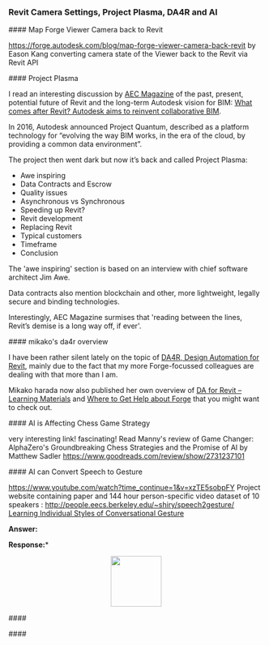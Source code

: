 <head>
<meta http-equiv="Content-Type" content="text/html; charset=utf-8">
<link rel="stylesheet" type="text/css" href="bc.css">
<script src="https://cdn.rawgit.com/google/code-prettify/master/loader/run_prettify.js" type="text/javascript"></script>
</head>

<!---

- Map Forge Viewer Camera back to Revit
  https://forge.autodesk.com/blog/map-forge-viewer-camera-back-revit
  by Eason Kang
  converting camera state of the Viewer back to the Revit via Revit API

- project plasma
A discussion by AEC Magazine -- https://aecmag.com -- of the past, present, potential future of Revit and the long-term Autodesk vision for BIM:

What comes after Revit? Autodesk aims to reinvent collaborative BIM -- https://aecmag.com/technology-mainmenu-35/1821-beyond-revit-autodesk-seeks-to-reinvent-collaborative-bim

In 2016, Autodesk announced Project Quantum, described as a platform technology for “evolving the way BIM works, in the era of the cloud, by providing a common data environment”. The project then went dark but now it’s back and called Project Plasma

Awe inspiring
Data Contracts and Escrow
Quality issues
Asynchronous vs Synchronous
Speeding up Revit?
Revit development
Replacing Revit
Typical customers
Timeframe
Conclusion

The 'awe inspiring' section is based on an interview with chief software architect Jim Awe.

Data contracts also mention blockchain and other, more lightweight, legally secure and binding technologies.

...


A discussion by [AEC Magazine](https://aecmag.com) of the past, present, potential future of Revit and the long-term Autodesk vision for BIM
[What comes after Revit? Autodesk aims to reinvent collaborative BIM](https://aecmag.com/technology-mainmenu-35/1821-beyond-revit-autodesk-seeks-to-reinvent-collaborative-bim)
In 2016, Autodesk announced Project Quantum, described as a platform technology for “evolving the way BIM works, in the era of the cloud, by providing a common data environment”. The project then went dark but now it’s back and called Project Plasma
- Awe inspiring
- Data Contracts and Escrow
- Quality issues
- Asynchronous vs Synchronous
- Speeding up Revit?
- Revit development
- Replacing Revit
- Typical customers
- Timeframe
- Conclusion
The 'awe inspiring' section is based on an interview with chief software architect Jim Awe.
Data contracts also mention blockchain and other, more lightweight, legally secure and binding technologies.
Interestingly, AEC Magazine surmises that 'reading between the lines, Revit’s demise is a long way off, if ever'.

- mikako's da4r overview:
  [DA for Revit – Learning Materials](https://fieldofviewblog.wordpress.com/2019/05/24/da-for-revit-learning-materials)
  and [Where to Get Help about Forge])(https://fieldofviewblog.wordpress.com/2016/10/27/where-to-get-help-about-forge)

- AI game strategy
  very interesting link!
  fascinating!
  Read Manny's review of Game Changer: AlphaZero's Groundbreaking Chess Strategies and the Promise of AI by Matthew Sadler
  https://www.goodreads.com/review/show/2731237101

- AI Speech to gesture.  https://www.youtube.com/watch?time_continue=1&v=xzTE5sobpFY
  Project website containing paper and 144 hour person-specific video dataset of 10 speakers : http://people.eecs.berkeley.edu/~shiry/speech2gesture/
  [Learning Individual Styles of Conversational Gesture](https://www.youtube.com/watch?time_continue=1&amp=&v=xzTE5sobpFY)


twitter:

 in the #RevitAPI @AutodeskForge @AutodeskRevit #bim #DynamoBim #ForgeDevCon

&ndash;
...

linkedin:


#bim #DynamoBim #ForgeDevCon #Revit #API #IFC #SDK #AI #VisualStudio #Autodesk #AEC #adsk

the [Revit API discussion forum](http://forums.autodesk.com/t5/revit-api-forum/bd-p/160) thread

-->

### Revit Camera Settings, Project Plasma, DA4R and AI



####<a name="2"></a> Map Forge Viewer Camera back to Revit

  https://forge.autodesk.com/blog/map-forge-viewer-camera-back-revit
  by Eason Kang
  converting camera state of the Viewer back to the Revit via Revit API

####<a name="3"></a> Project Plasma

I read an interesting discussion by [AEC Magazine](https://aecmag.com) of the past, present, potential future of Revit and the long-term Autodesk vision for BIM:
[What comes after Revit? Autodesk aims to reinvent collaborative BIM](https://aecmag.com/technology-mainmenu-35/1821-beyond-revit-autodesk-seeks-to-reinvent-collaborative-bim).

In 2016, Autodesk announced Project Quantum, described as a platform technology for “evolving the way BIM works, in the era of the cloud, by providing a common data environment”.

The project then went dark but now it’s back and called Project Plasma:

- Awe inspiring
- Data Contracts and Escrow
- Quality issues
- Asynchronous vs Synchronous
- Speeding up Revit?
- Revit development
- Replacing Revit
- Typical customers
- Timeframe
- Conclusion

The 'awe inspiring' section is based on an interview with chief software architect Jim Awe.

Data contracts also mention blockchain and other, more lightweight, legally secure and binding technologies.

Interestingly, AEC Magazine surmises that 'reading between the lines, Revit’s demise is a long way off, if ever'.

####<a name="4"></a> mikako's da4r overview

I have been rather silent lately on the topic
of [DA4R, Design Automation for Revit](https://thebuildingcoder.typepad.com/blog/about-the-author.html#5.55),
mainly due to the fact that my more Forge-focussed colleagues are dealing with that more than I am.

Mikako harada now also published her own overview
of [DA for Revit &ndash; Learning Materials](https://fieldofviewblog.wordpress.com/2019/05/24/da-for-revit-learning-materials)
and [Where to Get Help about Forge](https://fieldofviewblog.wordpress.com/2016/10/27/where-to-get-help-about-forge) that
you might want to check out.

####<a name="4"></a> AI is Affecting Chess Game Strategy

  very interesting link!
  fascinating!
  Read Manny's review of Game Changer: AlphaZero's Groundbreaking Chess Strategies and the Promise of AI by Matthew Sadler
  https://www.goodreads.com/review/show/2731237101

####<a name="4"></a> AI can Convert Speech to Gesture

  https://www.youtube.com/watch?time_continue=1&v=xzTE5sobpFY
  Project website containing paper and 144 hour person-specific video dataset of 10 speakers : http://people.eecs.berkeley.edu/~shiry/speech2gesture/
  [Learning Individual Styles of Conversational Gesture](https://www.youtube.com/watch?time_continue=1&amp=&v=xzTE5sobpFY)



**Answer:**

**Response:***

<center>
<img src="img/.png" alt="" width="100">
</center>



####<a name="3"></a>


####<a name="4"></a>
